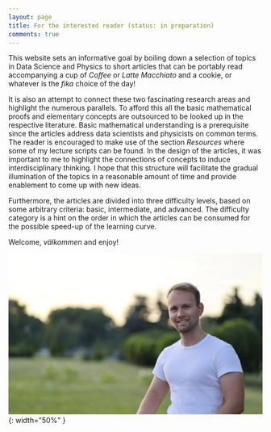 ```yaml
---
layout: page
title: For the interested reader (status: in preparation)
comments: true
---
```


This website sets an informative goal by boiling down a selection of topics in Data Science and Physics to short articles that can be portably read accompanying a cup of *Coffee* or *Latte Macchiato* and a cookie, or whatever is the *fika* choice of the day! 

It is also an attempt to connect these two fascinating research areas and highlight the numerous parallels. To afford this all the basic mathematical proofs and elementary concepts are outsourced to be looked up in the respective literature. Basic mathematical understanding is a prerequisite since the articles address data scientists and physicists on common terms. The reader is encouraged to make use of the section *Resources* where some of my lecture scripts can be found. In the design of the articles, it was important to me to highlight the connections of concepts to induce interdisciplinary thinking. I hope that this structure will facilitate the gradual illumination of the topics in a reasonable amount of time and provide enablement to come up with new ideas.

Furthermore, the articles are divided into three difficulty levels, based on some arbitrary criteria: basic, intermediate, and advanced. The difficulty category is a hint on the order in which the articles can be consumed for the possible speed-up of the learning curve.

Welcome, *välkommen* and enjoy! 

![Foto](/assets/images/Me.jpg){: width="50%" }

<!--[![IMAGE ALT TEXT](http://img.youtube.com/vi/c9cipFPqg_8/0.jpg)](http://www.youtube.com/watch?v=c9cipFPqg_8 "Requerdos De Alhambra")-->
<!--![jekyll template mediumish]({{site.baseurl}}/assets/images/mediumish-jekyll-template.png){: .shadow}-->


<!--<a href="https://www.buymeacoffee.com/sal" target="_blank"><img src="https://www.buymeacoffee.com/assets/img/custom_images/orange_img.png" alt="Buy Me A Coffee" style="height: auto !important;width: auto !important;" ></a>-->
